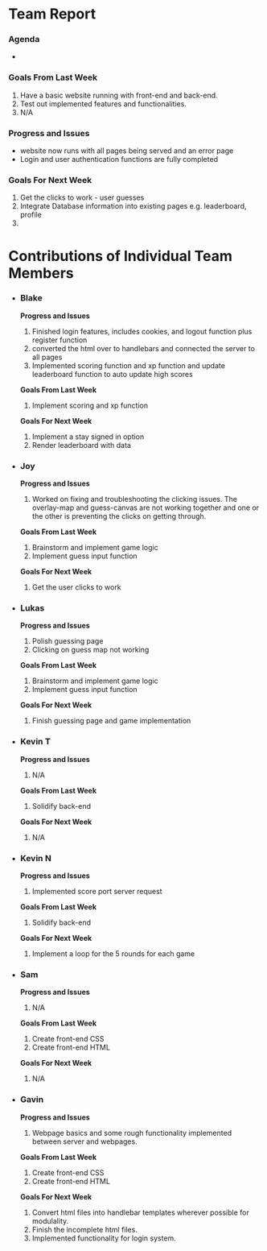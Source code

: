 # Team Report
### Agenda
- 

### Goals From Last Week
1. Have a basic website running with front-end and back-end.
2. Test out implemented features and functionalities.
3. N/A
   
### Progress and Issues
- website now runs with all pages being served and an error page
- Login and user authentication functions are fully completed

### Goals For Next Week
1. Get the clicks to work - user guesses
2. Integrate Database information into existing pages e.g. leaderboard, profile
3. 

# Contributions of Individual Team Members

- ### Blake
  **Progress and Issues**
  1) Finished login features, includes cookies, and logout function plus register function
  2) converted the html over to handlebars and connected the server to all pages 
  3) Implemented scoring function and xp function and update leaderboard function to auto update high scores
  
  **Goals From Last Week**
  1) Implement scoring and xp function
     
  **Goals For Next Week**
  1) Implement a stay signed in option
  2) Render leaderboard with data

- ### Joy
  **Progress and Issues**
  1) Worked on fixing and troubleshooting the clicking issues. The overlay-map and guess-canvas are not working together and one or the other is preventing the clicks on getting through. 
  
  **Goals From Last Week**
  1) Brainstorm and implement game logic
  2) Implement guess input function
     
  **Goals For Next Week**
  1) Get the user clicks to work

- ### Lukas
  **Progress and Issues**
  1) Polish guessing page
  2) Clicking on guess map not working
  
  **Goals From Last Week**
  1) Brainstorm and implement game logic
  2) Implement guess input function
   
  **Goals For Next Week**
  1) Finish guessing page and game implementation


- ### Kevin T
  **Progress and Issues**
  1) N/A

  **Goals From Last Week**
  1) Solidify back-end

  **Goals For Next Week**
  1) N/A

- ### Kevin N
  **Progress and Issues**
  1) Implemented score port server request
  
  **Goals From Last Week**
  1) Solidify back-end
  
  **Goals For Next Week**
  1) Implement a loop for the 5 rounds for each game

- ### Sam
  **Progress and Issues**
  1) N/A
  
  **Goals From Last Week**
  1) Create front-end CSS
  2) Create front-end HTML
     
  **Goals For Next Week**
  1) N/A

- ### Gavin
  **Progress and Issues**
  1) Webpage basics and some rough functionality implemented between server and webpages.
  
  **Goals From Last Week**
  1) Create front-end CSS
  2) Create front-end HTML
     
  **Goals For Next Week**
  1) Convert html files into handlebar templates wherever possible for modulality.
  2) Finish the incomplete html files.
  3) Implemented functionality for login system.


